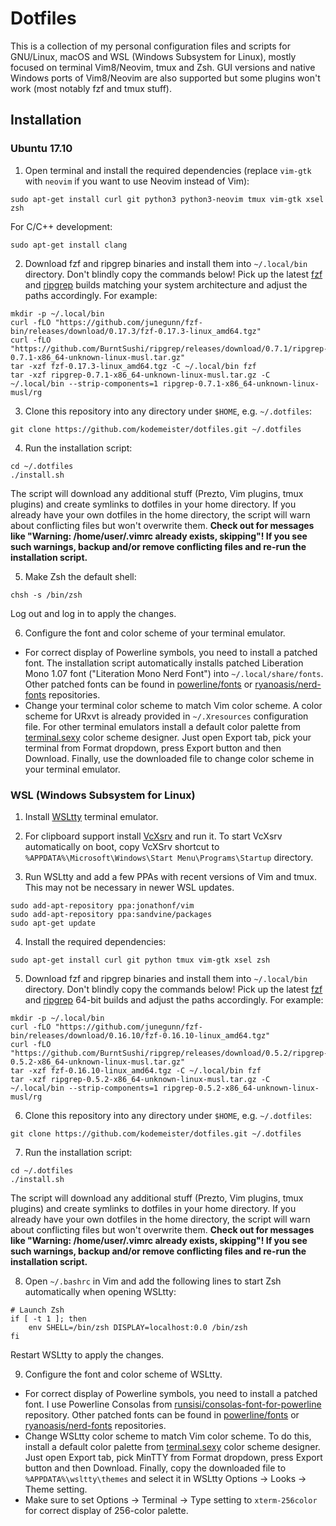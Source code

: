 # Dotfiles

This is a collection of my personal configuration files and scripts for GNU/Linux, macOS and WSL (Windows Subsystem for Linux), mostly focused on terminal Vim8/Neovim, tmux and Zsh. GUI versions and native Windows ports of Vim8/Neovim are also supported but some plugins won't work (most notably fzf and tmux stuff).

## Installation

### Ubuntu 17.10

1. Open terminal and install the required dependencies (replace `vim-gtk` with `neovim` if you want to use Neovim instead of Vim):
```
sudo apt-get install curl git python3 python3-neovim tmux vim-gtk xsel zsh
```
For C/C++ development:
```
sudo apt-get install clang
```

2. Download fzf and ripgrep binaries and install them into `~/.local/bin` directory. Don't blindly copy the commands below! Pick up the latest [fzf](https://github.com/junegunn/fzf-bin/releases) and [ripgrep](https://github.com/BurntSushi/ripgrep/releases) builds matching your system architecture and adjust the paths accordingly. For example:
```
mkdir -p ~/.local/bin
curl -fLO "https://github.com/junegunn/fzf-bin/releases/download/0.17.3/fzf-0.17.3-linux_amd64.tgz"
curl -fLO "https://github.com/BurntSushi/ripgrep/releases/download/0.7.1/ripgrep-0.7.1-x86_64-unknown-linux-musl.tar.gz"
tar -xzf fzf-0.17.3-linux_amd64.tgz -C ~/.local/bin fzf
tar -xzf ripgrep-0.7.1-x86_64-unknown-linux-musl.tar.gz -C ~/.local/bin --strip-components=1 ripgrep-0.7.1-x86_64-unknown-linux-musl/rg
```

3. Clone this repository into any directory under `$HOME`, e.g. `~/.dotfiles`:
```
git clone https://github.com/kodemeister/dotfiles.git ~/.dotfiles
```

4. Run the installation script:
```
cd ~/.dotfiles
./install.sh
```
The script will download any additional stuff (Prezto, Vim plugins, tmux plugins) and create symlinks to dotfiles in your home directory. If you already have your own dotfiles in the home directory, the script will warn about conflicting files but won't overwrite them. **Check out for messages like "Warning: /home/user/.vimrc already exists, skipping"! If you see such warnings, backup and/or remove conflicting files and re-run the installation script.**

5. Make Zsh the default shell:
```
chsh -s /bin/zsh
```
Log out and log in to apply the changes.

6. Configure the font and color scheme of your terminal emulator.
* For correct display of Powerline symbols, you need to install a patched font. The installation script automatically installs patched Liberation Mono 1.07 font ("Literation Mono Nerd Font") into `~/.local/share/fonts`. Other patched fonts can be found in [powerline/fonts](https://github.com/powerline/fonts) or [ryanoasis/nerd-fonts](https://github.com/ryanoasis/nerd-fonts) repositories.
* Change your terminal color scheme to match Vim color scheme. A color scheme for URxvt is already provided in `~/.Xresources` configuration file. For other terminal emulators install a default color palette from [terminal.sexy](http://terminal.sexy) color scheme designer. Just open Export tab, pick your terminal from Format dropdown, press Export button and then Download. Finally, use the downloaded file to change color scheme in your terminal emulator.

### WSL (Windows Subsystem for Linux)

1. Install [WSLtty](https://github.com/mintty/wsltty/releases) terminal emulator.

2. For clipboard support install [VcXsrv](https://sourceforge.net/projects/vcxsrv) and run it. To start VcXsrv automatically on boot, copy VcXSrv shortcut to `%APPDATA%\Microsoft\Windows\Start Menu\Programs\Startup` directory.

3. Run WSLtty and add a few PPAs with recent versions of Vim and tmux. This may not be necessary in newer WSL updates.
```
sudo add-apt-repository ppa:jonathonf/vim
sudo add-apt-repository ppa:sandvine/packages
sudo apt-get update
```

4. Install the required dependencies:
```
sudo apt-get install curl git python tmux vim-gtk xsel zsh
```

5. Download fzf and ripgrep binaries and install them into `~/.local/bin` directory. Don't blindly copy the commands below! Pick up the latest [fzf](https://github.com/junegunn/fzf-bin/releases) and [ripgrep](https://github.com/BurntSushi/ripgrep/releases) 64-bit builds and adjust the paths accordingly. For example:
```
mkdir -p ~/.local/bin
curl -fLO "https://github.com/junegunn/fzf-bin/releases/download/0.16.10/fzf-0.16.10-linux_amd64.tgz"
curl -fLO "https://github.com/BurntSushi/ripgrep/releases/download/0.5.2/ripgrep-0.5.2-x86_64-unknown-linux-musl.tar.gz"
tar -xzf fzf-0.16.10-linux_amd64.tgz -C ~/.local/bin fzf
tar -xzf ripgrep-0.5.2-x86_64-unknown-linux-musl.tar.gz -C ~/.local/bin --strip-components=1 ripgrep-0.5.2-x86_64-unknown-linux-musl/rg
```

6. Clone this repository into any directory under `$HOME`, e.g. `~/.dotfiles`:
```
git clone https://github.com/kodemeister/dotfiles.git ~/.dotfiles
```

7. Run the installation script:
```
cd ~/.dotfiles
./install.sh
```
The script will download any additional stuff (Prezto, Vim plugins, tmux plugins) and create symlinks to dotfiles in your home directory. If you already have your own dotfiles in the home directory, the script will warn about conflicting files but won't overwrite them. **Check out for messages like "Warning: /home/user/.vimrc already exists, skipping"! If you see such warnings, backup and/or remove conflicting files and re-run the installation script.**

8. Open `~/.bashrc` in Vim and add the following lines to start Zsh automatically when opening WSLtty:
```
# Launch Zsh
if [ -t 1 ]; then
    env SHELL=/bin/zsh DISPLAY=localhost:0.0 /bin/zsh
fi
```
Restart WSLtty to apply the changes.

9. Configure the font and color scheme of WSLtty.
* For correct display of Powerline symbols, you need to install a patched font. I use Powerline Consolas from [runsisi/consolas-font-for-powerline](https://github.com/runsisi/consolas-font-for-powerline) repository. Other patched fonts can be found in [powerline/fonts](https://github.com/powerline/fonts) or [ryanoasis/nerd-fonts](https://github.com/ryanoasis/nerd-fonts) repositories.
* Change WSLtty color scheme to match Vim color scheme. To do this, install a default color palette from [terminal.sexy](http://terminal.sexy) color scheme designer. Just open Export tab, pick MinTTY from Format dropdown, press Export button and then Download. Finally, copy the downloaded file to `%APPDATA%\wsltty\themes` and select it in WSLtty Options -> Looks -> Theme setting.
* Make sure to set Options -> Terminal -> Type setting to `xterm-256color` for correct display of 256-color palette.
